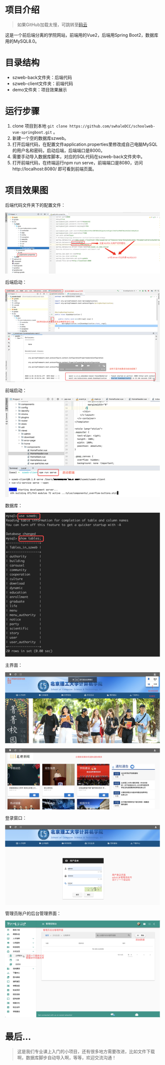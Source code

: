 # 项目介绍

>如果GitHub加载太慢，可跳转至[码云](https://gitee.com/swhaledcc/schoolweb-vue-springboot)

这是一个前后端分离的学院网站，前端用的Vue2，后端用Spring Boot2，数据库用的MySQL8.0。

# 目录结构

- szweb-back文件夹：后端代码
- szweb-client文件夹：前端代码
- demo文件夹：项目效果展示

# 运行步骤

1. clone 项目到本地 `git clone https://github.com/swhaleDCC/schoolweb-vue-springboot.git` 。
2. 新建一个空的数据库szweb。
3. 打开后端代码，在配置文件application.properties里修改成自己电脑MySQL的用户名和密码，启动后端，后端端口是8000。
4. 需要手动导入数据库脚本，对应的SQL代码在szweb-back文件夹中。
5. 打开前端代码，在终端运行npm run serve，前端端口是8080，访问http://localhost:8080/ 即可看到前端页面。

# 项目效果图

后端代码文件夹下的配置文件：

![配置文件](./demo/配置文件.jpg)

后端启动：

![后端启动](./demo/后端启动.png)

前端启动：

![前端启动](./demo/前端启动.png)

数据库：

![数据库](./demo/数据库.png)

主界面：

![主界面](./demo/主界面1.png)

![主界面](./demo/主界面2.png)

登录窗口：

![登录界面](./demo/登录界面.png)

管理员账户的后台管理界面：

![后台管理界面](./demo/后台管理界面.png)

# 最后...
>这是我们专业课上入门的小项目，还有很多地方需要改进，比如文件下载啊，数据库脚步自动导入啊，等等，欢迎交流沟通！
